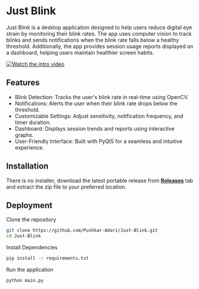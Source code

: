 # Just Blink

Just Blink is a desktop application designed to help users reduce digital eye strain by monitoring their blink rates. The app uses computer vision to track blinks and sends notifications when the blink rate falls below a healthy threshold. Additionally, the app provides session usage reports displayed on a dashboard, helping users maintain healthier screen habits.

[![Watch the intro video](https://img.youtube.com/vi/xJWYBKFWrCo/0.jpg)](https://youtu.be/xJWYBKFWrCo)

## Features

- Blink Detection: Tracks the user's blink rate in real-time using OpenCV.
- Notifications: Alerts the user when their blink rate drops below the threshold.
- Customizable Settings: Adjust sensitivity, notification frequency, and timer duration.
- Dashboard: Displays session trends and reports using interactive graphs.
- User-Friendly Interface: Built with PyQt5 for a seamless and intuitive experience.

## Installation

There is no installer, download the latest portable release from **[Releases](https://github.com/Pushkar-Adari/Just-Blink/releases)** tab and extract the zip file to your preferred location.

## Deployment

Clone the repository

```bash
git clone https://github.com/Pushkar-Adari/Just-Blink.git
cd Just-Blink
```

Install Dependencies

```bash
pip install -r requirements.txt

```

Run the application

```bash
python main.py
```
